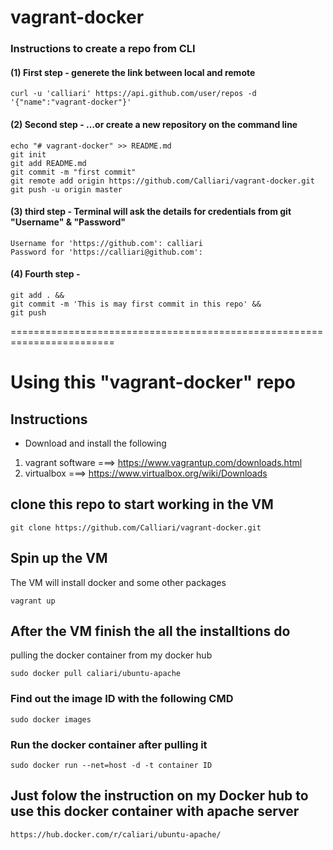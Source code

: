 # vagrant-docker

### Instructions to create a repo from CLI

#### (1) First step - generete the link between local and remote  
``` curl -u 'calliari' https://api.github.com/user/repos -d '{"name":"vagrant-docker"}' ```

#### (2) Second step - …or create a new repository on the command line

```
echo "# vagrant-docker" >> README.md
git init
git add README.md
git commit -m "first commit"
git remote add origin https://github.com/Calliari/vagrant-docker.git
git push -u origin master

```

#### (3) third step - Terminal will ask the details for credentials from git "Username" & "Password"

```
Username for 'https://github.com': calliari
Password for 'https://calliari@github.com': 
```
 #### (4) Fourth step - 
 
 ```
git add . &&
git commit -m 'This is may first commit in this repo' &&
git push
```
========================================================================

# Using this "vagrant-docker" repo 
 ## Instructions
  * Download and install the following
  1. vagrant software ===> https://www.vagrantup.com/downloads.html
  2. virtualbox ===> https://www.virtualbox.org/wiki/Downloads
  
  ## clone this repo to start working in the VM
  
  ```
  git clone https://github.com/Calliari/vagrant-docker.git
  ```

## Spin up the VM
The VM will install docker and some other packages

```
vagrant up
```

## After the VM finish the all the installtions do

pulling the docker container from my docker hub

```
sudo docker pull caliari/ubuntu-apache
```

### Find out the image ID with the following CMD

``` 
sudo docker images
```

### Run the docker container after pulling it

```
sudo docker run --net=host -d -t container ID
```


## Just folow the instruction on my Docker hub to use this docker container with apache server
```
https://hub.docker.com/r/caliari/ubuntu-apache/
```
